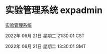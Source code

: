 # 实验管理系统 expadmin
[实验管理系统](http://219.139.196.158:56808/expadmin-782313d2-e1b1-4ea7-932e-3a55e6a1a4d0/)

2022年 06月 21日 星期二 21:30:01 CST

2022年 06月 21日 星期二 13:30:01 GMT
